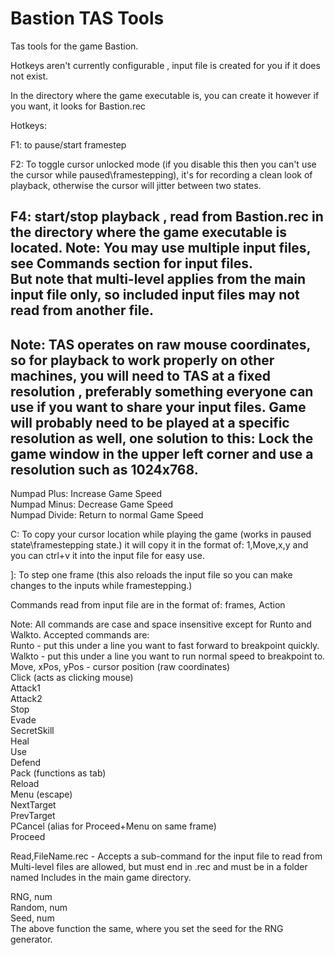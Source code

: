 # Bastion TAS Tools
Tas tools for the game Bastion.

Hotkeys aren't currently configurable , input file is created for you if it does not exist.

In the directory where the game executable is, you can create it however if you want, it looks for Bastion.rec

Hotkeys:

F1:  to pause/start framestep

F2: To toggle cursor unlocked mode (if you disable this then you can't use the cursor while paused\framestepping), it's for recording 
a clean look of playback, otherwise the cursor will jitter between two states.

F4: start/stop playback , read from Bastion.rec in the directory where the game executable is located.
Note: You may use multiple input files, see Commands section for input files.<br/>But note that multi-level applies from the main input file only, so included input files may not read from another file.
--------------------------------------------------------

Note: TAS operates on raw mouse coordinates, so for playback to work properly on other machines, you will need to TAS at a fixed resolution , preferably something everyone can use if you want to share your input files. Game will probably need to be played at a specific resolution as well, one solution to this: Lock the game window in the upper left corner and use a resolution such as 1024x768.
--------------------------------------------------------


Numpad Plus:   Increase Game Speed <br />
Numpad Minus:  Decrease Game Speed <br />
Numpad Divide: Return to normal Game Speed <br />

C:  To copy your cursor location while playing the game (works in paused state\framestepping state.) it will copy it in the format of:
    1,Move,x,y and you can ctrl+v it into the input file for easy use.
    
]: To step one frame (this also reloads the input file so you can make changes to the inputs while framestepping.)

Commands read from input file are in the format of:
   frames, Action <br />
   
   Note: All commands are case and space insensitive except for Runto and Walkto.
Accepted commands are: <br />
   Runto - put this under a line you want to fast forward to breakpoint quickly. <br />
   Walkto - put this under a line you want to run normal speed to breakpoint to. <br />
   Move, xPos, yPos - cursor position (raw coordinates) <br />
   Click (acts as clicking mouse) <br />
   Attack1 <br />
   Attack2 <br />
   Stop <br />
   Evade <br />
   SecretSkill <br />
   Heal <br />
   Use <br />
   Defend <br />
   Pack (functions as tab) <br />
   Reload <br />
   Menu (escape) <br />
   NextTarget <br />
   PrevTarget <br />
   PCancel (alias for Proceed+Menu on same frame) <br />
   Proceed <br />
   
   Read,FileName.rec - Accepts a sub-command for the input file to read from <br />
           </t >Multi-level files are allowed, but must end in .rec and must be in a folder named  Includes in the main game directory. <br />
           
           
   RNG, num <br /> 
   Random, num <br />
   Seed, num <br />
      The above function the same, where you set the seed for the RNG generator.
   
    



 
